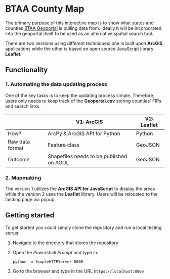 # BTAA County Map

The primary purpose of this interactive map is to show what states and counties [BTAA Geoportal](https://geo.btaa.org/) is pulling data from. Ideally it will be incorporated into the geoportal itself to be used as an alternative spatial search tool. 

There are two versions using different techniques: one is built upon **ArcGIS** applications while the other is based on open source JavaScript library **Leaflet**.



## Functionality

### 1. Automating the data updating process

One of the key tasks is to keep the updating process simple. Therefore, users only needs to keep track of the **Geoportal.csv** storing counties' FIPs and search links. 

|                 | V1: ArcGIS                               | V2: Leaflet |
| --------------- | ---------------------------------------- | ----------- |
| How?            | ArcPy & ArcGIS API for Python            | Python      |
| Raw data format | Feature class                            | GeoJSON     |
| Outcome         | Shapefiles needs to be published on AGOL | GeoJSON     |

### 2. Mapmaking

The version 1 utilizes the **ArcGIS API for JavaScript** to display the areas while the version 2 uses the **Leaflet** library. Users will be relocated to the landing page via popup. 



## Getting started

To get started you could simply clone the repository and run a local testing server. 

1. Navigate to the directory that stores the repository

2. Open the *Powershell Prompt* and type in:

   `python -m SimpleHTTPServer 8000`

3. Go to the browser and type in the URL `https://localhost:8000`

